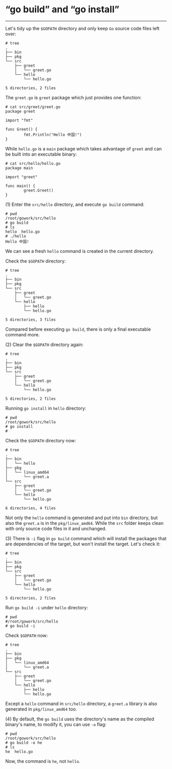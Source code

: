 # “go build” and “go install”
----
Let's tidy up the `$GOPATH` directory and only keep `Go` source code files left over:  

	# tree
	.
	├── bin
	├── pkg
	└── src
	    ├── greet
	    │   └── greet.go
	    └── hello
	        └── hello.go
	
	5 directories, 2 files
The `greet.go` is `greet` package which just provides one function:  

	# cat src/greet/greet.go
	package greet
	
	import "fmt"
	
	func Greet() {
	        fmt.Println("Hello 中国!")
	}

While `hello.go` is a `main` package which takes advantage of `greet` and can be built into an executable binary:  

	# cat src/hello/hello.go
	package main
	
	import "greet"
	
	func main() {
	        greet.Greet()
	}

(1) Enter the `src/hello` directory, and execute `go build` command:  

	# pwd
	/root/gowork/src/hello
	# go build
	# ls
	hello  hello.go
	# ./hello
	Hello 中国!

We can see a fresh `hello` command is created in the current directory.  

Check the `$GOPATH` directory:  

	# tree
	.
	├── bin
	├── pkg
	└── src
	    ├── greet
	    │   └── greet.go
	    └── hello
	        ├── hello
	        └── hello.go
	
	5 directories, 3 files

Compared before executing `go build`, there is only a final executable command more.  

(2) Clear the `$GOPATH` directory again:  

	# tree
	.
	├── bin
	├── pkg
	└── src
	    ├── greet
	    │   └── greet.go
	    └── hello
	        └── hello.go
	
	5 directories, 2 files

Running `go install` in `hello` directory:  

	# pwd
	/root/gowork/src/hello
	# go install
	#

Check the `$GOPATH` directory now: 

	# tree
	.
	├── bin
	│   └── hello
	├── pkg
	│   └── linux_amd64
	│       └── greet.a
	└── src
	    ├── greet
	    │   └── greet.go
	    └── hello
	        └── hello.go
	
	6 directories, 4 files

Not only the `hello` command is generated and put into `bin` directory, but also the `greet.a` is in the `pkg/linux_amd64`. While the `src` folder keeps clean with only source code files in it and unchanged.  

(3) There is `-i` flag in `go build` command which will install the packages that are dependencies of the target, but won't install the target. Let's check it:  

	# tree
	.
	├── bin
	├── pkg
	└── src
	    ├── greet
	    │   └── greet.go
	    └── hello
	        └── hello.go
	
	5 directories, 2 files

Run `go build -i` under `hello` directory:  

	# pwd
	#/root/gowork/src/hello
	# go build -i
  
Check `$GOPATH` now:  

	# tree
	.
	├── bin
	├── pkg
	│   └── linux_amd64
	│       └── greet.a
	└── src
	    ├── greet
	    │   └── greet.go
	    └── hello
	        ├── hello
	        └── hello.go
Except a `hello` command in `src/hello` directory, a `greet.a` library is also generated in `pkg/linux_amd64` too.  

(4) By default, the `go build` uses the directory's name as the compiled binary's name, to modify it, you can use `-o` flag:  

	# pwd
	/root/gowork/src/hello
	# go build -o he
	# ls
	he  hello.go

Now, the command is `he`, not `hello`.

